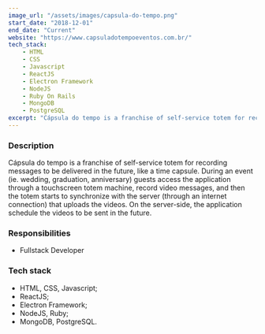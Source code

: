 ```yaml
---
image_url: "/assets/images/capsula-do-tempo.png"
start_date: "2018-12-01"
end_date: "Current"
website: "https://www.capsuladotempoeventos.com.br/"
tech_stack:
    - HTML
    - CSS
    - Javascript
    - ReactJS
    - Electron Framework
    - NodeJS
    - Ruby On Rails
    - MongoDB
    - PostgreSQL
excerpt: "Cápsula do tempo is a franchise of self-service totem for recording messages to be delivered in the future, like a time capsule."
---
```

### Description

Cápsula do tempo is a franchise of self-service totem for recording messages to be delivered in the future, like a time capsule.
During an event (ie. wedding, graduation, anniversary) guests access the application through a touchscreen totem machine, record video messages, and then the totem starts to synchronize with the server (through an internet connection) that uploads the videos. On the server-side, the application schedule the videos to be sent in the future.

### Responsibilities

- Fullstack Developer

### Tech stack
- HTML, CSS, Javascript;
- ReactJS;
- Electron Framework;
- NodeJS, Ruby;
- MongoDB, PostgreSQL.
